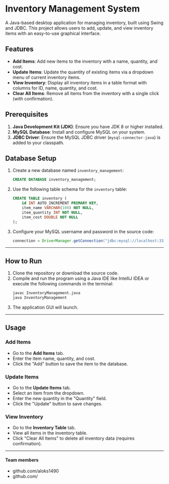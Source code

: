# Inventory Management System

A Java-based desktop application for managing inventory, built using Swing and JDBC. This project allows users to add, update, and view inventory items with an easy-to-use graphical interface.

## Features

- **Add Items**: Add new items to the inventory with a name, quantity, and cost.
- **Update Items**: Update the quantity of existing items via a dropdown menu of current inventory items.
- **View Inventory**: Display all inventory items in a table format with columns for ID, name, quantity, and cost.
- **Clear All Items**: Remove all items from the inventory with a single click (with confirmation).

## Prerequisites

1. **Java Development Kit (JDK)**: Ensure you have JDK 8 or higher installed.
2. **MySQL Database**: Install and configure MySQL on your system.
3. **JDBC Driver**: Ensure the MySQL JDBC driver (`mysql-connector-java`) is added to your classpath.


## Database Setup

1. Create a new database named `inventory_management`:
    ```sql
    CREATE DATABASE inventory_management;
    ```

2. Use the following table schema for the `inventory` table:
    ```sql
    CREATE TABLE inventory (
        id INT AUTO_INCREMENT PRIMARY KEY,
        item_name VARCHAR(100) NOT NULL,
        item_quantity INT NOT NULL,
        item_cost DOUBLE NOT NULL
    );
    ```

3. Configure your MySQL username and password in the source code:
    ```java
    connection = DriverManager.getConnection("jdbc:mysql://localhost:3306/inventory_management?", "root", "root");
    ```

---

## How to Run

1. Clone the repository or download the source code.
2. Compile and run the program using a Java IDE like IntelliJ IDEA or execute the following commands in the terminal:
    ```bash
    javac InventoryManagement.java
    java InventoryManagement
    ```
3. The application GUI will launch.

---

## Usage

### Add Items
- Go to the **Add Items** tab.
- Enter the item name, quantity, and cost.
- Click the "Add" button to save the item to the database.

### Update Items
- Go to the **Update Items** tab.
- Select an item from the dropdown.
- Enter the new quantity in the "Quantity" field.
- Click the "Update" button to save changes.

### View Inventory
- Go to the **Inventory Table** tab.
- View all items in the inventory table.
- Click "Clear All Items" to delete all inventory data (requires confirmation).

---
#### Team members
- github.com/aloks1490
- github.com/

